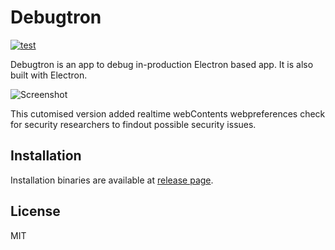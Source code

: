 # Debugtron

[![test](https://github.com/bytedance/debugtron/workflows/test/badge.svg)](https://github.com/bytedance/debugtron/actions)

Debugtron is an app to debug in-production Electron based app. It is also built with Electron.

![Screenshot](assets/0.png)

This cutomised version added realtime webContents webpreferences check for security researchers to findout possible security issues.

## Installation

Installation binaries are available at [release page](https://github.com/imagemlt/debugtron/releases).

## License

MIT
